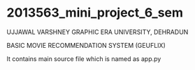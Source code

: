 # 2013563_mini_project_6_sem
UJJAWAL VARSHNEY
GRAPHIC ERA UNIVERSITY, DEHRADUN


BASIC MOVIE RECOMMENDATION SYSTEM (GEUFLIX)

It contains main source file which is named as app.py 
